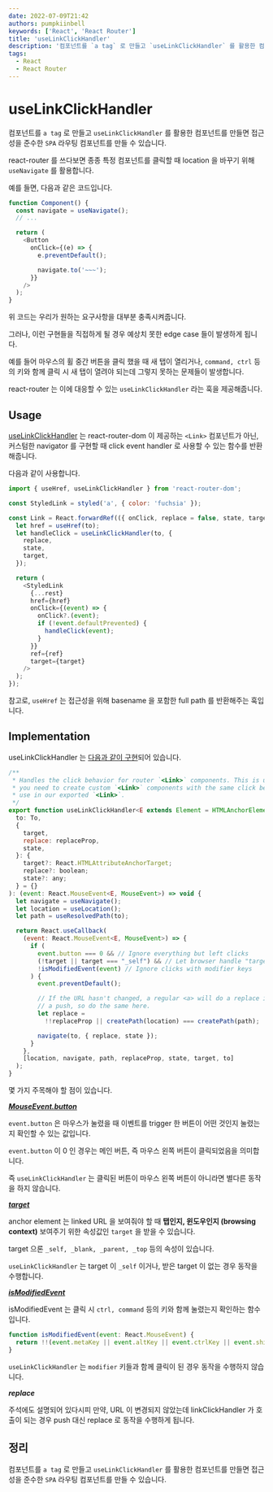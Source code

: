 ```yaml
---
date: 2022-07-09T21:42
authors: pumpkiinbell
keywords: ['React', 'React Router']
title: 'useLinkClickHandler'
description: '컴포넌트를 `a tag` 로 만들고 `useLinkClickHandler` 를 활용한 컴포넌트를 만들면 접근성을 준수한 `SPA` 라우팅 컴포넌트를 만들 수 있습니다.'
tags:
  - React
  - React Router
---
```


# useLinkClickHandler

컴포넌트를 `a tag` 로 만들고 `useLinkClickHandler` 를 활용한 컴포넌트를 만들면 접근성을 준수한 `SPA` 라우팅 컴포넌트를 만들 수 있습니다.

<!--truncate-->

react-router 를 쓰다보면 종종 특정 컴포넌트를 클릭할 때 location 을 바꾸기 위해 `useNavigate` 를 활용합니다.

예를 들면, 다음과 같은 코드입니다.

```js
function Component() {
  const navigate = useNavigate();
  // ...

  return (
    <Button
      onClick={(e) => {
        e.preventDefault();

        navigate.to('~~~');
      }}
    />
  );
}
```

위 코드는 우리가 원하는 요구사항을 대부분 충족시켜줍니다.

그러나, 이런 구현들을 직접하게 될 경우 예상치 못한 edge case 들이 발생하게 됩니다.

예를 들어 마우스의 휠 중간 버튼을 클릭 했을 때 새 탭이 열리거나, `command, ctrl` 등의 키와 함께 클릭 시 새 탭이 열려야 되는데 그렇지 못하는 문제들이 발생합니다.

react-router 는 이에 대응할 수 있는 `useLinkClickHandler` 라는 훅을 제공해줍니다.

## Usage

[useLinkClickHandler](https://reactrouter.com/docs/en/v6/hooks/use-link-click-handler) 는 react-router-dom 이 제공하는 `<Link>` 컴포넌트가 아닌, 커스텀한 navigator 를 구현할 때 click event handler 로 사용할 수 있는 함수를 반환해줍니다.

다음과 같이 사용합니다.

```js
import { useHref, useLinkClickHandler } from 'react-router-dom';

const StyledLink = styled('a', { color: 'fuchsia' });

const Link = React.forwardRef(({ onClick, replace = false, state, target, to, ...rest }, ref) => {
  let href = useHref(to);
  let handleClick = useLinkClickHandler(to, {
    replace,
    state,
    target,
  });

  return (
    <StyledLink
      {...rest}
      href={href}
      onClick={(event) => {
        onClick?.(event);
        if (!event.defaultPrevented) {
          handleClick(event);
        }
      }}
      ref={ref}
      target={target}
    />
  );
});
```

참고로, `useHref` 는 접근성을 위해 basename 을 포함한 full path 를 반환해주는 훅입니다.

## Implementation

useLinkClickHandler 는 [다음과 같이 구현](https://github.com/remix-run/react-router/blob/main/packages/react-router-dom/index.tsx#L383-L423)되어 있습니다.

```js
/**
 * Handles the click behavior for router `<Link>` components. This is useful if
 * you need to create custom `<Link>` components with the same click behavior we
 * use in our exported `<Link>`.
 */
export function useLinkClickHandler<E extends Element = HTMLAnchorElement>(
  to: To,
  {
    target,
    replace: replaceProp,
    state,
  }: {
    target?: React.HTMLAttributeAnchorTarget;
    replace?: boolean;
    state?: any;
  } = {}
): (event: React.MouseEvent<E, MouseEvent>) => void {
  let navigate = useNavigate();
  let location = useLocation();
  let path = useResolvedPath(to);

  return React.useCallback(
    (event: React.MouseEvent<E, MouseEvent>) => {
      if (
        event.button === 0 && // Ignore everything but left clicks
        (!target || target === "_self") && // Let browser handle "target=_blank" etc.
        !isModifiedEvent(event) // Ignore clicks with modifier keys
      ) {
        event.preventDefault();

        // If the URL hasn't changed, a regular <a> will do a replace instead of
        // a push, so do the same here.
        let replace =
          !!replaceProp || createPath(location) === createPath(path);

        navigate(to, { replace, state });
      }
    },
    [location, navigate, path, replaceProp, state, target, to]
  );
}
```

몇 가지 주목해야 할 점이 있습니다.

[**_MouseEvent.button_**](https://developer.mozilla.org/en-US/docs/Web/API/MouseEvent/button#value)

`event.button` 은 마우스가 눌렸을 때 이벤트를 trigger 한 버튼이 어떤 것인지 눌렸는 지 확인할 수 있는 값입니다.

`event.button` 이 0 인 경우는 메인 버튼, 즉 마우스 왼쪽 버튼이 클릭되었음을 의미합니다.

즉 `useLinkClickHandler` 는 클릭된 버튼이 마우스 왼쪽 버튼이 아니라면 별다른 동작을 하지 않습니다.

[**_target_**](https://developer.mozilla.org/en-US/docs/Web/HTML/Element/a#attr-target)

anchor element 는 linked URL 을 보여줘야 할 때 **탭인지, 윈도우인지 (browsing context)** 보여주기 위한 속성값인 `target` 을 받을 수 있습니다.

target 으론 `_self, _blank, _parent, _top` 등의 속성이 있습니다.

`useLinkClickHandler` 는 target 이 `_self` 이거나, 받은 target 이 없는 경우 동작을 수행합니다.

[**_isModifiedEvent_**](https://github.com/remix-run/react-router/blob/381e90515289756e40f1620a4196dbd3cad300e9/packages/react-router-dom/index.tsx#L247-L249)

isModifiedEvent 는 클릭 시 `ctrl, command` 등의 키와 함께 눌렸는지 확인하는 함수입니다.

```js
function isModifiedEvent(event: React.MouseEvent) {
  return !!(event.metaKey || event.altKey || event.ctrlKey || event.shiftKey);
}
```

`useLinkClickHandler` 는 `modifier` 키들과 함께 클릭이 된 경우 동작을 수행하지 않습니다.

**_replace_**

주석에도 설명되어 있다시피 만약, URL 이 변경되지 않았는데 linkClickHandler 가 호출이 되는 경우 push 대신 replace 로 동작을 수행하게 됩니다.

## 정리

컴포넌트를 `a tag` 로 만들고 `useLinkClickHandler` 를 활용한 컴포넌트를 만들면 접근성을 준수한 `SPA` 라우팅 컴포넌트를 만들 수 있습니다.
